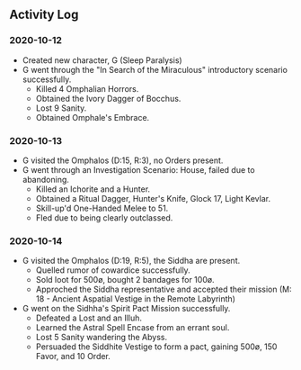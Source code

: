 Activity Log
------------

### 2020-10-12
- Created new character, G (Sleep Paralysis)
- G went through the "In Search of the Miraculous" introductory scenario successfully.
  - Killed 4 Omphalian Horrors.
  - Obtained the Ivory Dagger of Bocchus.
  - Lost 9 Sanity.
  - Obtained Omphale's Embrace.

### 2020-10-13
- G visited the Omphalos (D:15, R:3), no Orders present.
- G went through an Investigation Scenario: House, failed due to abandoning.
  - Killed an Ichorite and a Hunter.
  - Obtained a Ritual Dagger, Hunter's Knife, Glock 17, Light Kevlar.
  - Skill-up'd One-Handed Melee to 51.
  - Fled due to being clearly outclassed.

### 2020-10-14
- G visited the Omphalos (D:19, R:5), the Siddha are present.
  - Quelled rumor of cowardice successfully.
  - Sold loot for 500ø, bought 2 bandages for 100ø.
  - Approched the Siddha representative and accepted their mission (M: 18 - Ancient Aspatial Vestige in the Remote Labyrinth)
- G went on the Sidhha's Spirit Pact Mission successfully.
  - Defeated a Lost and an Illuh.
  - Learned the Astral Spell Encase from an errant soul.
  - Lost 5 Sanity wandering the Abyss.
  - Persuaded the Siddhite Vestige to form a pact, gaining 500ø, 150 Favor, and 10 Order.
